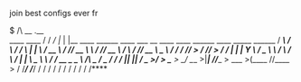 join best configs ever fr


$                          /\   __   .__                                                                                    
       ____     ____      / / _/  |_ |  |__    ____    ______  ____  ___  __  ____    ____    ______  ____  _____     ______
      / ___\   / ___\    / /  \   __\|  |  \ _/ __ \  /  ___/_/ __ \ \  \/ /_/ __ \  /    \  /  ___/_/ __ \ \__  \   /  ___/
     / /_/  > / /_/  >  / /    |  |  |   Y  \\  ___/  \___ \ \  ___/  \   / \  ___/ |   |  \ \___ \ \  ___/  / __ \_ \___ \ 
 /\  \___  /  \___  /  / /     |__|  |___|  / \___  >/____  > \___  >  \_/   \___  >|___|  //____  > \___  >(____  //____  >
 \/ /_____/  /_____/   \/                 \/      \/      \/      \/             \/      \/      \/      \/      \/      \/****
